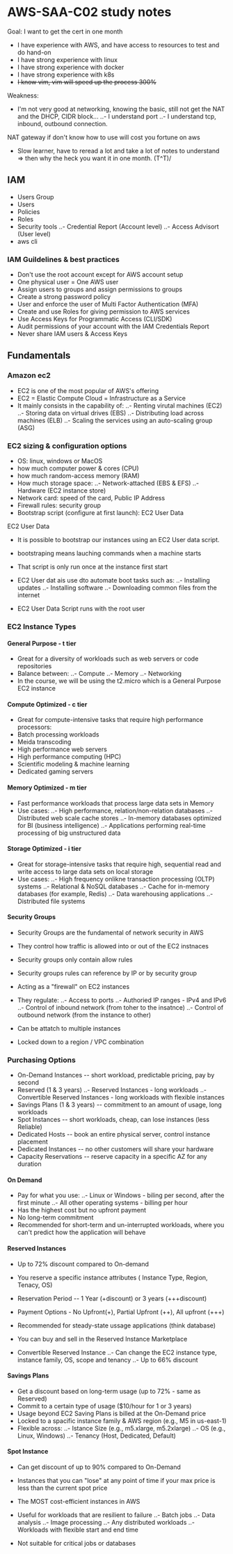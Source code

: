 # AWS-SAA-C02 study notes

Goal: I want to get the cert in one month

- I have experience with AWS, and have access to resources to test and do hand-on
- I have strong experience with linux
- I have strong experience with docker
- I have strong experience with k8s
- ~~I know vim, vim will speed up the process 300%~~

Weakness:
- I'm not very good at networking, knowing the basic, still not get the NAT and the DHCP, CIDR block...
..- I understand port
..- I understand tcp, inbound, outbound connection. 

NAT gateway if don't know how to use will cost you fortune on aws 

- Slow learner, have to reread a lot and take a lot of notes to understand
=> then why the heck you want it in one month.  \(T^T)/


## IAM 

- Users Group
- Users
- Policies
- Roles
- Security tools
..- Credential Report (Account level)
..- Access Advisort (User level)
- aws cli


### IAM Guildelines & best practices
- Don't use the root account except for AWS account setup
- One physical user = One AWS user
- Assign users to groups and assign permissions to groups
- Create a strong password policy
- User and enforce the user of Multi Factor Authentication (MFA)
- Create and use Roles for giving permission to AWS services
- Use Access Keys for Programmatic Access (CLI/SDK)
- Audit permissions of your account with the IAM Credentials Report
- Never share IAM users & Access Keys

## Fundamentals

### Amazon ec2

- EC2 is one of the most popular of AWS's offering
- EC2 = Elastic Compute Cloud = Infrastructure as a Service
- It mainly consists in the capability of:
..- Renting virutal machines (EC2)
..- Storing data on virtual drives (EBS)
..- Distributing load across machines (ELB)
..- Scaling the services using an auto-scaling group (ASG)

### EC2 sizing & configuration options
- OS: linux, windows or MacOS
- how much computer power & cores (CPU)
- how much random-access memory (RAM)
- How much storage space:
..- Network-attached (EBS & EFS)
..- Hardware (EC2 instance store)
- Network card: speed of the card, Public IP Address
- Firewall rules: security group
- Bootstrap script (configure at first launch): EC2 User Data

EC2 User Data
- It is possible to bootstrap our instances using an EC2 User data script.
- bootstraping means lauching commands when a machine starts
- That script is only run once at the instance first start
- EC2 User dat ais use dto automate boot tasks such as:
..- Installing updates
..- Installing software
..- Downloading common files from the internet

- EC2 User Data Script runs with the root user

### EC2 Instance Types

#### General Purpose - t tier

- Great for a diversity of workloads such as web servers or code repositories
- Balance between:
..- Compute
..- Memory
..- Networking
- In the course, we will be using the t2.micro which is a General Purpose EC2 instance

#### Compute Optimized - c tier
- Great for compute-intensive tasks that require high performance processors:
- Batch processing workloads
- Meida transcoding
- High performance web servers
- High performance computing (HPC)
- Scientific modeling & machine learning
- Dedicated gaming servers

#### Memory Optimized - m tier
- Fast performance workloads that process large data sets in Memory
- Use cases:
..- High performance, relation/non-relation databases
..- Distributed web scale cache stores
..- In-memory databases optimized for BI (business intelligence)
..- Applications performing real-time processing of big unstructured data

#### Storage Optimized - i tier
- Great for storage-intensive tasks that require high, sequential read and write access to large data sets on local storage
- Use cases:
..- High frequency onlikne transaction processing (OLTP) systems
..- Relational & NoSQL databases
..- Cache for in-memory databases (for example, Redis)
..- Data warehousing applications
..- Distributed file systems

#### Security Groups

- Security Groups are the fundamental of network security in AWS
- They control how traffic is allowed into or out of the EC2 instnaces
- Security groups only contain allow rules
- Security groups rules can reference by IP or by security group

- Acting as a "firewall" on EC2 instances
- They regulate:
..- Access to ports
..- Authoried IP ranges - IPv4 and IPv6 
..- Control of inbound network (from toher to the insatnce)
..- Control of outbound network (from the instance to other)

- Can be attatch to multiple instances
- Locked down to a region / VPC combination

### Purchasing Options
- On-Demand Instances -- short workload, predictable pricing, pay by second
- Reserved (1 & 3 years)
..- Reserved Instances - long workloads
..- Convertible Reserved Instances - long workloads with flexible instances
- Savings Plans (1 & 3 years) -- commitment to an amount of usage, long workloads
- Spot Instances -- short workloads, cheap, can lose instances (less Reliable)
- Dedicated Hosts -- book an entire physical server, control instance placement
- Dedicated Instances -- no other customers will share your hardware
- Capacity Reservations -- reserve capacity in a specific AZ for any duration

#### On Demand
- Pay for what you use:
..- Linux or Windows - biling per second, after the first minute
..- All other operating systems - billing per hour
- Has the highest cost but no upfront payment
- No long-term commitment
- Recommended for short-term and un-interrupted workloads, where you can't predict how the application will behave
#### Reserved Instances
- Up to 72% discount compared to On-demand
- You reserve a specific instance attributes ( Instance Type, Region, Tenacy, OS)
- Reservation Period -- 1 Year (+discount) or 3 years (+++discount)
- Payment Options - No Upfront(+), Partial Upfront (++), All upfront (+++)
- Recommended for steady-state ussage applications (think database)
- You can buy and sell in the Reserved Instance Marketplace

- Convertible Reserved Instance
..- Can change the EC2 instance type, instance family, OS, scope and tenancy
..- Up to 66% discount

#### Savings Plans
- Get a discount based on long-term usage (up to 72% - same as Reserved)
- Commit to a certain type of usage ($10/hour for 1 or 3 years)
- Usage beyond EC2 Saving Plans is billed at the On-Demand price
- Locked to a spacific instance family & AWS region (e.g., M5 in us-east-1)
- Flexible across:
..- Istance Size (e.g., m5.xlarge, m5.2xlarge)
..- OS (e.g., Linux, Windows)
..- Tenancy (Host, Dedicated, Default)

#### Spot Instance
- Can get discount of up to 90% compared to On-Demand
- Instances that you can "lose" at any point of time if your max price is less than the current spot price
- The MOST cost-efficient instances in AWS

- Useful for workloads that are resilient to failure
..- Batch jobs
..- Data analysis
..- Image processing
..- Any distributed workloads
..- Workloads with flexible start and end time

- Not suitable for critical jobs or databases

